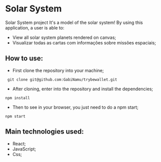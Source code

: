 # Solar System

Solar System project It's a model of the solar system! By using this application, a user is able to:

- View all solar system planets rendered on canvas;
- Visualizar todas as cartas com informações sobre missões espaciais;

## How to use:
- First clone the repository into your machine;

```
 git clone git@github.com:GabiNamu/trybewallet.git
```
- After cloning, enter into the repository and install the dependencies;

```
npm install
```
- Then to see in your browser, you just need to do a npm start;
```
npm start
```
## Main technologies used:
- React;
- JavaScript;
- Css;
